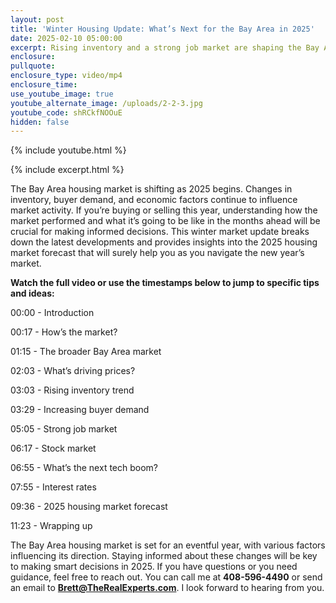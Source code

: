 ```yaml
---
layout: post
title: 'Winter Housing Update: What’s Next for the Bay Area in 2025'
date: 2025-02-10 05:00:00
excerpt: Rising inventory and a strong job market are shaping the Bay Area.
enclosure:
pullquote:
enclosure_type: video/mp4
enclosure_time:
use_youtube_image: true
youtube_alternate_image: /uploads/2-2-3.jpg
youtube_code: shRCkfNOOuE
hidden: false
---
```

{% include youtube.html %}

{% include excerpt.html %}

The Bay Area housing market is shifting as 2025 begins. Changes in inventory, buyer demand, and economic factors continue to influence market activity. If you’re buying or selling this year, understanding how the market performed and what it’s going to be like in the months ahead will be crucial for making informed decisions. This winter market update breaks down the latest developments and provides insights into the 2025 housing market forecast that will surely help you as you navigate the new year’s market.

**Watch the full video or use the timestamps below to jump to specific tips and ideas:**

00:00 - Introduction

00:17 - How’s the market?

01:15 - The broader Bay Area market

02:03 - What’s driving prices?

03:03 - Rising inventory trend

03:29 - Increasing buyer demand

05:05 - Strong job market

06:17 - Stock market

06:55 - What’s the next tech boom?

07:55 - Interest rates

09:36 - 2025 housing market forecast

11:23 - Wrapping up

The Bay Area housing market is set for an eventful year, with various factors influencing its direction. Staying informed about these changes will be key to making smart decisions in 2025. If you have questions or you need guidance, feel free to reach out. You can call me at **408-596-4490** or send an email to [**Brett@TheRealExperts.com**](mailto:Brett@TheRealExperts.com). I look forward to hearing from you.